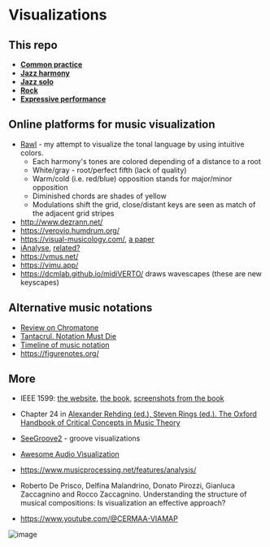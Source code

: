 Visualizations
===

This repo
---
- [**Common practice**](classical_visualizations.md)
- [**Jazz harmony**](jazz_harmony_visualizations.md)
- [**Jazz solo**](jazz_solo_visualizations.md)
- [**Rock**](rock_visualizations.md)
- [**Expressive performance**](https://github.com/vpavlenko/study-music/blob/main/parts/research.md#expressive-performance)

Online platforms for music visualization
---

- [Rawl](https://rawl.vercel.app/) - my attempt to visualize the tonal language by using intuitive colors. 
  - Each harmony's tones are colored depending of a distance to a root
  - White/gray - root/perfect fifth (lack of quality)
  - Warm/cold (i.e. red/blue) opposition stands for major/minor opposition
  - Diminished chords are shades of yellow
  - Modulations shift the grid, close/distant keys are seen as match of the adjacent grid stripes
- http://www.dezrann.net/
- https://verovio.humdrum.org/
- https://visual-musicology.com/, [a paper](https://onlinelibrary.wiley.com/doi/full/10.1111/cgf.14540)
- [iAnalyse](https://www.youtube.com/watch?v=pPj1otRe2r8&list=PL90708293B6AACA01), [related?](https://www.youtube.com/watch?v=xHxkUyhY3TQ&list=PLfX9CXl_hg7VD1Z4jP_3XZTXtiKVdFl4i)
- https://vmus.net/
- https://vimu.app/
- https://dcmlab.github.io/midiVERTO/ draws wavescapes (these are new keyscapes)


Alternative music notations
---
- [Review on Chromatone](https://chromatone.center/theory/notes/alternative/)
- [Tantacrul. Notation Must Die](https://www.youtube.com/watch?v=Eq3bUFgEcb4)
- [Timeline of music notation](https://silpayamanant.wordpress.com/timeline-of-music-notation/)
- https://figurenotes.org/

More
---

- IEEE 1599: [the website](https://ieee1599.lim.di.unimi.it/music_collection.php), [the book](https://ieeexplore.ieee.org/book/6497235), [screenshots from the book](https://t.me/keetezh/715)
- Chapter 24 in [Alexander Rehding (ed.), Steven Rings (ed.). The Oxford Handbook of Critical Concepts in Music Theory](https://academic.oup.com/edited-volume/43665)
- [SeeGroove2](https://t.me/keetezh/739) - groove visualizations

- [Awesome Audio Visualization](https://github.com/willianjusten/awesome-audio-visualization)
- https://www.musicprocessing.net/features/analysis/
- Roberto De Prisco, Delfina Malandrino, Donato Pirozzi, Gianluca Zaccagnino and Rocco Zaccagnino. Understanding the structure of musical compositions: Is visualization an effective approach?
- https://www.youtube.com/@CERMAA-VIAMAP

![image](https://github.com/vpavlenko/study-music/assets/1491908/b65558f2-a410-43ca-9815-9e734840b46b)

